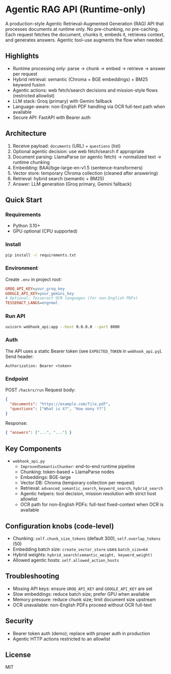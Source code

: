 # Agentic RAG API (Runtime-only)

A production-style Agentic Retrieval-Augmented Generation (RAG) API that processes documents at runtime only. No pre-chunking, no pre-caching. Each request fetches the document, chunks it, embeds it, retrieves context, and generates answers. Agentic tool-use augments the flow when needed.

## Highlights

- Runtime processing only: parse → chunk → embed → retrieve → answer per request
- Hybrid retrieval: semantic (Chroma + BGE embeddings) + BM25 keyword fusion
- Agentic actions: web fetch/search decisions and mission-style flows (restricted allowlist)
- LLM stack: Groq (primary) with Gemini fallback
- Language-aware: non-English PDF handling via OCR full-text path when available
- Secure API: FastAPI with Bearer auth

## Architecture

1. Receive payload: `documents` (URL) + `questions` (list)
2. Optional agentic decision: use web fetch/search if appropriate
3. Document parsing: LlamaParse (or agentic fetch) → normalized text → runtime chunking
4. Embedding: BAAI/bge-large-en-v1.5 (sentence-transformers)
5. Vector store: temporary Chroma collection (cleaned after answering)
6. Retrieval: hybrid search (semantic + BM25)
7. Answer: LLM generation (Groq primary, Gemini fallback)

## Quick Start

### Requirements
- Python 3.10+
- GPU optional (CPU supported)

### Install
```bash
pip install -r requirements.txt
```

### Environment
Create `.env` in project root:
```ini
GROQ_API_KEY=your_groq_key
GOOGLE_API_KEY=your_gemini_key
# Optional: Tesseract OCR languages (for non-English PDFs)
TESSERACT_LANGS=eng+mal
```

### Run API
```bash
uvicorn webhook_api:app --host 0.0.0.0 --port 8000
```

### Auth
The API uses a static Bearer token (see `EXPECTED_TOKEN` in `webhook_api.py`).
Send header:
```
Authorization: Bearer <token>
```

### Endpoint
POST `/hackrx/run`
Request body:
```json
{
  "documents": "https://example.com/file.pdf",
  "questions": ["What is X?", "How many Y?"]
}
```
Response:
```json
{ "answers": ["...", "..."] }
```

## Key Components

- `webhook_api.py`
  - `ImprovedSemanticChunker`: end-to-end runtime pipeline
  - Chunking: token-based + LlamaParse nodes
  - Embeddings: BGE-large
  - Vector DB: Chroma (temporary collection per request)
  - Retrieval: `advanced_semantic_search`, `keyword_search`, `hybrid_search`
  - Agentic helpers: tool decision, mission resolution with strict host allowlist
  - OCR path for non-English PDFs: full-text fixed-context when OCR is available

## Configuration knobs (code-level)

- Chunking: `self.chunk_size_tokens` (default 300), `self.overlap_tokens` (50)
- Embedding batch size: `create_vector_store` uses `batch_size=64`
- Hybrid weights: `hybrid_search(semantic_weight, keyword_weight)`
- Allowed agentic hosts: `self.allowed_action_hosts`

## Troubleshooting

- Missing API keys: ensure `GROQ_API_KEY` and `GOOGLE_API_KEY` are set
- Slow embeddings: reduce batch size; prefer GPU when available
- Memory pressure: reduce chunk size; limit document size upstream
- OCR unavailable: non-English PDFs proceed without OCR full-text

## Security

- Bearer token auth (demo); replace with proper auth in production
- Agentic HTTP actions restricted to an allowlist

## License

MIT

